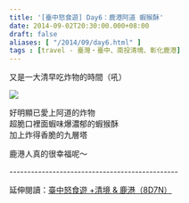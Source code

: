 ```yaml
---
title: '[臺中怒食遊] Day6：鹿港阿道 蝦猴酥'
date: 2014-09-02T20:30:00.000+08:00
draft: false
aliases: [ "/2014/09/day6.html" ]
tags : [travel - 臺灣・臺中、南投清境、彰化鹿港]
---
```


又是一大清早吃炸物的時間（吼）  

![](/images/taichung6a.jpg)

好明顯已愛上阿道的炸物  
超脆口裡面蝦味爆濃郁的蝦猴酥  
加上炸得香脆的九層塔  
  
鹿港人真的很幸福呢～  
  
\-----------------------------------------------  
  
延伸閱讀：[臺中怒食遊 +清境 & 鹿港（8D7N）](https://hidie.net/taichung8d7n/)
